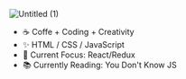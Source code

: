 ![Untitled (1)](https://user-images.githubusercontent.com/34781875/89134208-c4f34580-d4e8-11ea-82ea-dfb070bdb8cd.png)

- :coffee: Coffe + Coding + Creativity
- ✨ HTML / CSS / JavaScript
- 🌱 Current Focus: React/Redux
- 📚 Currently Reading: You Don't Know JS
